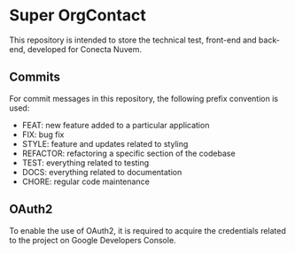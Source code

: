 # Super OrgContact
This repository is intended to store the technical test, front-end and back-end, developed for Conecta Nuvem.

## Commits
For commit messages in this repository, the following prefix convention is used:
- FEAT: new feature added to a particular application
- FIX: bug fix
- STYLE: feature and updates related to styling
- REFACTOR: refactoring a specific section of the codebase
- TEST: everything related to testing
- DOCS: everything related to documentation
- CHORE: regular code maintenance

## OAuth2
To enable the use of OAuth2, it is required to acquire the credentials related to the project on Google Developers Console.